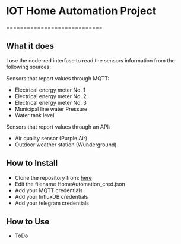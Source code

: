 # IOT Home Automation Project
============================

## What it does

I use the node-red interfase to read the sensors information from the following sources:

Sensors that report values through MQTT:
- Electrical energy meter No. 1
- Electrical energy meter No. 2
- Electrical energy meter No. 3
- Municipal line water Pressure
- Water tank level

Sensors that report values through an API:
- Air quality sensor (Purple Air)
- Outdoor weather station (Wunderground)

## How to Install

- Clone the repository from: [here](https://github.com/portfedh/HomeAutomation)
- Edit the filename HomeAutomation_cred.json
- Add your MQTT credentials
- Add your InfluxDB credentials
- Add your telegram credentials


## How to Use
- ToDo

